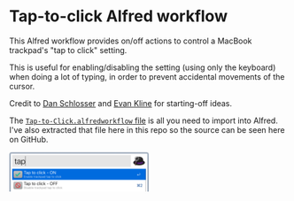 # Tap-to-click Alfred workflow

This Alfred workflow provides on/off  actions to control a MacBook trackpad's "tap to click" setting.

This is useful for enabling/disabling the setting (using only the keyboard) when doing a lot of typing, in order to prevent accidental movements of the cursor.

Credit to [Dan Schlosser](https://schlosser.io/lists/must-use-alfred-workflows/) and [Evan Kline](https://www.40tech.com/2011/05/17/how-to-quickly-toggle-the-tap-to-click-functionality-of-your-trackpad-mac/) for starting-off ideas.

The [`Tap-to-Click.alfredworkflow` file](/Tap-to-Click.alfredworkflow) is all you need to import into Alfred. I've also extracted that file here in this repo so the source can be seen here on GitHub.

<img src="https://raw.githubusercontent.com/lucascosti/tap-to-click/master/screenshot.png" width="50%">
